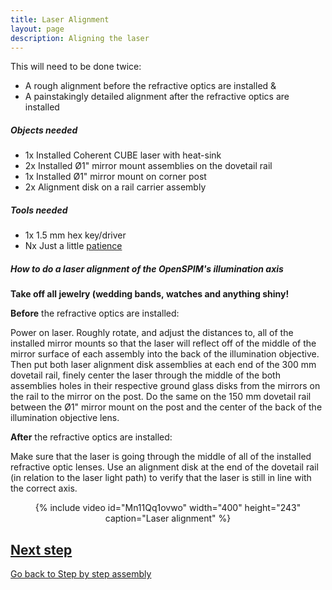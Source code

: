 ```yaml
---
title: Laser Alignment
layout: page
description: Aligning the laser
---
```

This will need to be done twice:

  - A rough alignment before the refractive optics are installed &
  - A painstakingly detailed alignment after the refractive optics are installed

##### Objects needed

  - 1x Installed Coherent CUBE laser with heat-sink
  - 2x Installed Ø1" mirror mount assemblies on the dovetail rail
  - 1x Installed Ø1" mirror mount on corner post
  - 2x Alignment disk on a rail carrier assembly

##### Tools needed

  - 1x 1.5 mm hex key/driver
  - Nx Just a little [patience](https://youtu.be/SYzraMwM8n0?t=10s)

##### How to do a laser alignment of the OpenSPIM's illumination axis

<b>Take off all jewelry (wedding bands, watches and anything shiny!</b>

**Before** the refractive optics are installed:

Power on laser. Roughly rotate, and adjust the distances to, all of the installed mirror mounts so that the laser will reflect off of the middle of the mirror surface of each assembly into the back of the illumination objective. Then put both laser alignment disk assemblies at each end of the 300 mm dovetail rail, finely center the laser through the middle of the both assemblies holes in their respective ground glass disks from the mirrors on the rail to the mirror on the post. Do the same on the 150 mm dovetail rail between the Ø1" mirror mount on the post and the center of the back of the illumination objective lens.  

**After** the refractive optics are installed:

Make sure that the laser is going through the middle of all of the installed refractive optic lenses. Use an alignment disk at the end of the dovetail rail (in relation to the laser light path) to verify that the laser is still in line with the correct axis.

<center>
{% include video id="Mn11Qq1ovwo" width="400" height="243" caption="Laser alignment" %}
</center>

## [Next step](Install_illumination_axis_on_the_optical_breadboard_-_Part_2)

[Go back to Step by step assembly](Step_by_step_assembly "wikilink")
